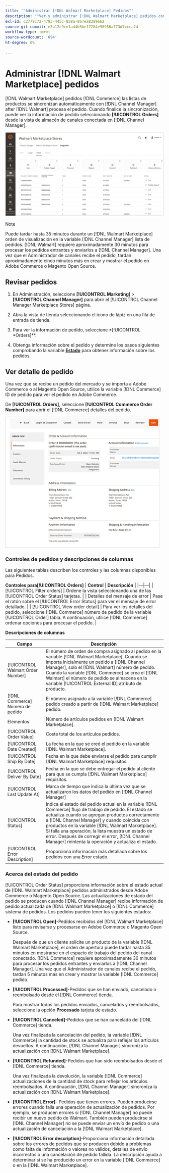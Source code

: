 ```yaml
---
title: '"Administrar [!DNL Walmart Marketplace] Pedidos"'
description: '"Ver y administrar [!DNL Walmart Marketplace] pedidos con [!DNL Channel Manager] para Adobe Commerce y Magento Open Source."'
exl-id: c2779c72-4793-445c-858a-867ea8389662
source-git-commit: e3b12c9ce1ad4b5be17284e98956a773d7ccca24
workflow-type: tm+mt
source-wordcount: '694'
ht-degree: 0%

---
```


# Administrar [!DNL Walmart Marketplace] pedidos

[!DNL Walmart Marketplace] pedidos [!DNL Commerce] las listas de productos se sincronizan automáticamente con [!DNL Channel Manager] after [!DNL Walmart] procesa el pedido. Cuando finalice la sincronización, puede ver la información de pedido seleccionando **[!UICONTROL Orders]** desde la vista de almacén de canales conectada en [!DNL Channel Manager].

![Administrador de canales vista Pedidos para administrar [!DNL Walmart Marketplace] pedidos](assets/orders-dashboard-view.png)

>[!NOTE]
>
>Puede tardar hasta 35 minutos durante un [!DNL Walmart Marketplace] orden de visualización en la variable [!DNL Channel Manager] lista de pedidos. [!DNL Walmart] requiere aproximadamente 30 minutos para procesar los pedidos entrantes y enviarlos a [!DNL Channel Manager]. Una vez que el Administrador de canales recibe el pedido, tardan aproximadamente cinco minutos más en crear y mostrar el pedido en Adobe Commerce o Magento Open Source.

## Revisar pedidos

1. En Administración, seleccione **[!UICONTROL Marketing]** > **[!UICONTROL Channel Manager]** para abrir el [!UICONTROL Channel Manager Marketplace Stores] página.

1. Abra la vista de tienda seleccionando el icono de lápiz en una fila de entrada de tienda.

1. Para ver la información de pedido, seleccione *[!UICONTROL *Orders]**.

1. Obtenga información sobre el pedido y determine los pasos siguientes comprobando la variable **[Estado](#about-order-status)** para obtener información sobre los pedidos.

## Ver detalle de pedido

Una vez que se recibe un pedido del mercado y se importa a Adobe Commerce o al Magento Open Source, utilice la variable [!DNL Commerce] ID de pedido para ver el pedido en Adobe Commerce.

De **[!UICONTROL Orders]**, seleccione **[!UICONTROL Commerce Order Number]** para abrir el [!DNL Commerce] detalles del pedido.

![Vista de detalles de pedidos de comercio para un [!DNL Walmart Marketplace] pedido](assets/order-detail-with-external-order-id.png)

### Controles de pedidos y descripciones de columnas

Las siguientes tablas describen los controles y las columnas disponibles para Pedidos.

**Controles para[!UICONTROL Orders]**
| **Control**                    | **Descripción**                                                                                                                                               | |—|—| | [!UICONTROL Filter orders]     | Ordene la vista seleccionando una de las [!UICONTROL Order Status] tarjetas.                                                                                        | | Detalles del mensaje de error | Pase el ratón sobre el [!UICONTROL Error Status] para ver el mensaje de error detallado.                                                                      | | [!UICONTROL View order detail] | Para ver los detalles del pedido, seleccione [!DNL Commerce] número de pedido de la variable [!UICONTROL Order] tabla. A continuación, utilice [!DNL Commerce] ordenar opciones para procesar el pedido. |

**Descripciones de columnas**

| Campo | Descripción |
|------------------------------------|----------------------------------------------------------------------------------------------------------------------------------------------------------------------------------------------------------------------------------------------------------------------------------------------------------------------------------------------------------------------------------|
| [!UICONTROL  Walmart Order Number] | El número de orden de compra asignado al pedido en la variable [!DNL Walmart Marketplace]. Cuando se importa inicialmente un pedido a [!DNL Channel Manager], solo el [!DNL Walmart] número de pedido. Cuando la variable [!DNL Commerce] se crea el [!DNL Walmart] el número de pedido se almacena en la variable [!UICONTROL External ID] atributo de producto. |
| [!DNL Commerce]  Número de pedido | El número asignado a la variable [!DNL Commerce]  pedido creado a partir de [!DNL Walmart Marketplace] pedido. |
| Elementos | Número de artículos pedidos en [!DNL Walmart Marketplace]. |
| [!UICONTROL Order Value] | Coste total de los artículos pedidos. |
| [!UICONTROL Date Created] | La fecha en la que se creó el pedido en la variable [!DNL Walmart Marketplace]. |
| [!UICONTROL Ship By Date] | Fecha en la que debe enviarse el pedido para cumplir [!DNL Walmart Marketplace] requisitos. |
| [!UICONTROL Deliver By Date] | Fecha en la que se debe entregar el pedido al cliente para que se cumpla [!DNL Walmart Marketplace] requisitos. |
| [!UICONTROL Last Update At] | Marca de tiempo que indica la última vez que se actualizaron los datos del pedido en [!DNL Channel Manager] |
| [!UICONTROL Status] | Indica el estado del pedido actual en la variable [!DNL Commerce] flujo de trabajo de pedido. El estado se actualiza cuando se agregan productos correctamente a [!DNL Channel Manager] y cuando coincida con productos en la variable [!DNL Walmart Marketplace]. Si falla una operación, la lista muestra un estado de error. Después de corregir el error, [!DNL Channel Manager] reintenta la operación y actualiza el estado. |
| [!UICONTROL Error Description] | Proporciona información más detallada sobre los pedidos con una *Error* estado. |

### Acerca del estado del pedido


[!UICONTROL Order Status] proporciona información sobre el estado actual de [!DNL Walmart Marketplace] pedidos administrados desde Adobe Commerce o Magento Open Source. Las actualizaciones de estado del pedido se producen cuando [!DNL Channel Manager] recibe información de pedido actualizada de [!DNL Walmart Marketplace] o [!DNL Commerce] sistema de pedidos. Los pedidos pueden tener los siguientes estados:

* **[!UICONTROL Open]**-Pedidos recibidos del [!DNL Walmart Marketplace] listo para revisarse y procesarse en Adobe Commerce o Magento Open Source.

   Después de que un cliente solicite un producto de la variable [!DNL Walmart Marketplace], el orden de apertura puede tardar hasta 35 minutos en mostrarse en el espacio de trabajo del pedido del canal conectado. [!DNL Commerce] requiere aproximadamente 30 minutos para procesar los pedidos entrantes y enviarlos a [!DNL Channel Manager]. Una vez que el Administrador de canales recibe el pedido, tardan 5 minutos más en crear y mostrar la variable [!DNL Commerce] pedido.

* **[!UICONTROL Processed]**-Pedidos que se han enviado, cancelado o reembolsado desde el [!DNL Commerce] tienda.

   Para mostrar todos los pedidos enviados, cancelados y reembolsados, seleccione la opción **Procesado** tarjeta de estado.

* **[!UICONTROL Canceled]**-Pedidos que se han cancelado del [!DNL Commerce] tienda.

   Una vez finalizada la cancelación del pedido, la variable [!DNL Commerce] la cantidad de stock se actualiza para reflejar los artículos devueltos. A continuación, [!DNL Channel Manager] sincroniza la actualización con [!DNL Walmart Marketplace].

* **[!UICONTROL Refunded]**-Pedidos que han sido reembolsados desde el [!DNL Commerce] tienda.

   Una vez finalizada la devolución, la variable [!DNL Commerce] actualizaciones de la cantidad de stock para reflejar los artículos reembolsados. A continuación, [!DNL Channel Manager] sincroniza la actualización con [!DNL Walmart Marketplace].

* **[!UICONTROL Error]**- Pedidos que tienen errores. Pueden producirse errores cuando falla una operación de actualización de pedidos. Por ejemplo, se producen errores si [!DNL Channel Manager] no puede recibir un nuevo pedido de Walmart. También pueden producirse si [!DNL Channel Manager] no se puede enviar un envío de pedido o una actualización de cancelación a la [!DNL Walmart Marketplace].

* **[!UICONTROL Error description]**-Proporciona información detallada sobre los errores de pedidos que se producen debido a problemas como falta de información o valores no válidos, detalles de envío incorrectos o una cancelación de pedido fallida. La descripción ayuda a determinar si se ha producido un error en la variable [!DNL Commerce] o en la [!DNL Walmart Marketplace].
